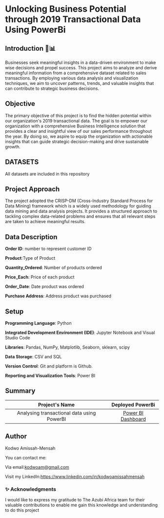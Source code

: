 # Unlocking Business Potential through 2019 Transactional Data Using PowerBi

## Introduction 🚀📊

Businesses seek meaningful insights in a data-driven environment to make wise decisions and propel success. This project aims to analyze and derive meaningful information from a comprehensive dataset related to sales transactions. By employing various data analysis and visualization techniques, we aim to uncover patterns, trends, and valuable insights that can contribute to strategic business decisions.

## Objective

The primary objective of this project is to find the hidden potential within our organization's 2019 transactional data. The goal is to empower our organization with a comprehensive Business Intelligence solution that provides a clear and insightful view of our sales performance throughout the year. By doing so, we aspire to equip the organization with actionable insights that can guide strategic decision-making and drive sustainable growth.

## DATASETS

All datasets are included in this repository

## Project Approach

The project adopted the CRISP-DM (Cross-Industry Standard Process for Data Mining) framework which is a widely used methodology for guiding data mining and data analysis projects. It provides a structured approach to tackling complex data-related problems and ensures that all relevant steps are taken to achieve meaningful results.

## Data Description

**Order ID**: number to represent customer ID

**Product**:Type of Product

**Quantity_Ordered**: Number of products ordered

**Price_Each**: Price of each product

**Order_Date**: Date product was ordered

**Purchase Address**: Address product was purchased

## Setup

**Programming Language**: Python

**Integrated Development Environment (IDE)**: Jupyter Notebook and Visual Studio Code

**Libraries**: Pandas, NumPy, Matplotlib, Seaborn, sklearn, scipy

**Data Storage**: CSV and SQL

**Version Control**: Git and platform is Github.

**Reporting and Visualization Tools**: Power BI

## Summary

 | Project's Name  | Deployed PowerBi |
|:--------------:|:--------------:|
|Analysing transactional data using PowerBI|   [Power BI Dashboard](https://app.powerbi.com/links/d7cMwWPKRm?ctid=4487b52f-f118-4830-b49d-3c298cb71075&pbi_source=linkShare)|

## Author

Kodwo Amissah-Mensah

You can contact me:

Via email:<kodwoam@gmail.com>

Visit my LinkedIn:<https://www.linkedin.com/in/kodwoamissahmensah>

### ✨ Acknowledgments

I would like to express my gratitude to The Azubi Africa team for their valuable contributions to enable me gain this knowledge and understanding to do this project
